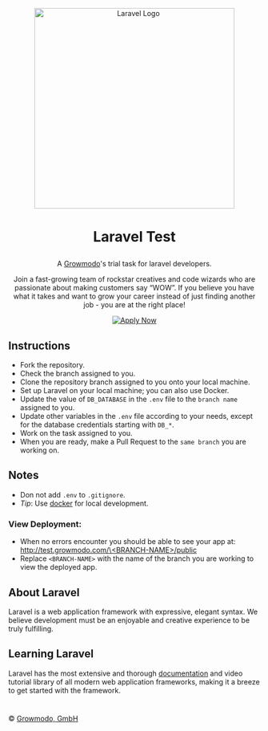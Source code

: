 <p align="center">
    <a href="https://laravel.com" target="_blank">
        <img src="https://raw.githubusercontent.com/laravel/art/master/logo-lockup/5%20SVG/2%20CMYK/1%20Full%20Color/laravel-logolockup-cmyk-red.svg" width="400" alt="Laravel Logo">
    </a>
</p>

# <p align="center">Laravel Test</p>
<p align="center">
    A <a href="https://www.growmodo.com" target="_blank">Growmodo</a>'s trial task for laravel developers.
</p>

<p align="center">
    Join a fast-growing team of rockstar creatives and code wizards who are passionate about making customers say “WOW”. If you believe you have what it takes and want to grow your career instead of just finding another job - you are at the right place!
</p>

<p align="center">
    <a href="https://www.growmodo.com/application" target="_blank">
        <img src="https://img.shields.io/badge/Apply Now-blue" alt="Apply Now"/>
    </a>
</p>

## Instructions
 - Fork the repository.
 - Check the branch assigned to you.
 - Clone the repository branch assigned to you onto your local machine.
 - Set up Laravel on your local machine; you can also use Docker.
 - Update the value of `DB_DATABASE` in the `.env` file to the `branch name` assigned to you.
 - Update other variables in the `.env` file according to your needs, except for the database credentials starting with `DB_*`.
 - Work on the task assigned to you.
 - When you are ready, make a Pull Request to the `same branch` you are working on.

## Notes
 - Don not add `.env` to `.gitignore`.
 - _Tip_: Use [docker](https://www.docker.com) for local development.

### View Deployment:
- When no errors encounter you should be able to see your app at: [http://test.growmodo.com/\<BRANCH-NAME\>/public](http://test.growmodo.com/BRANCH-NAME/public)
- Replace `<BRANCH-NAME>` with the name of the branch you are working to view the deployed app.

## About Laravel
Laravel is a web application framework with expressive, elegant syntax. We believe development must be an enjoyable and creative experience to be truly fulfilling.

## Learning Laravel
Laravel has the most extensive and thorough [documentation](https://laravel.com/docs) and video tutorial library of all modern web application frameworks, making it a breeze to get started with the framework.

#

&copy; [Growmodo, GmbH](https://growmodo.com)
